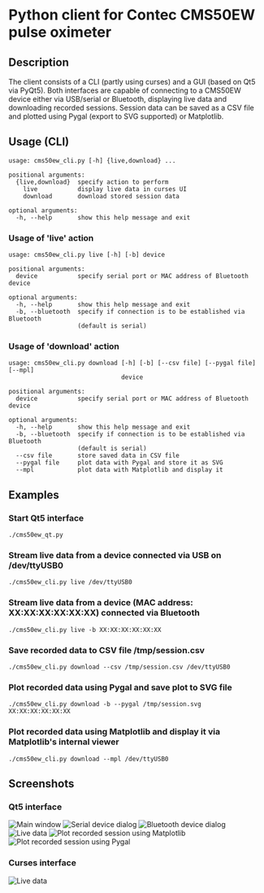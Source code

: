 # Python client for Contec CMS50EW pulse oximeter

## Description

The client consists of a CLI (partly using curses) and a GUI (based on Qt5 via PyQt5). Both interfaces are capable of connecting to a CMS50EW device either via USB/serial or Bluetooth, displaying live data and downloading recorded sessions. Session data can be saved as a CSV file and plotted using Pygal (export to SVG supported) or Matplotlib.

## Usage (CLI)
```
usage: cms50ew_cli.py [-h] {live,download} ...

positional arguments:
  {live,download}  specify action to perform
    live           display live data in curses UI
    download       download stored session data

optional arguments:
  -h, --help       show this help message and exit
```
### Usage of 'live' action
```
usage: cms50ew_cli.py live [-h] [-b] device

positional arguments:
  device           specify serial port or MAC address of Bluetooth device

optional arguments:
  -h, --help       show this help message and exit
  -b, --bluetooth  specify if connection is to be established via Bluetooth
                   (default is serial)
```
### Usage of 'download' action
```
usage: cms50ew_cli.py download [-h] [-b] [--csv file] [--pygal file] [--mpl]
                               device

positional arguments:
  device           specify serial port or MAC address of Bluetooth device

optional arguments:
  -h, --help       show this help message and exit
  -b, --bluetooth  specify if connection is to be established via Bluetooth
                   (default is serial)
  --csv file       store saved data in CSV file
  --pygal file     plot data with Pygal and store it as SVG
  --mpl            plot data with Matplotlib and display it
```            
## Examples

### Start Qt5 interface
```
./cms50ew_qt.py
```

### Stream live data from a device connected via USB on /dev/ttyUSB0
```
./cms50ew_cli.py live /dev/ttyUSB0
```
### Stream live data from a device (MAC address: XX:XX:XX:XX:XX:XX) connected via Bluetooth
```
./cms50ew_cli.py live -b XX:XX:XX:XX:XX:XX
```
### Save recorded data to CSV file /tmp/session.csv
```
./cms50ew_cli.py download --csv /tmp/session.csv /dev/ttyUSB0
```
### Plot recorded data using Pygal and save plot to SVG file
```
./cms50ew_cli.py download -b --pygal /tmp/session.svg XX:XX:XX:XX:XX:XX
```
### Plot recorded data using Matplotlib and display it via Matplotlib's internal viewer
```
./cms50ew_cli.py download --mpl /dev/ttyUSB0
```
## Screenshots

### Qt5 interface
![Main window](screenshots/main_window.png)
![Serial device dialog](screenshots/device_serial.png)
![Bluetooth device dialog](screenshots/device_bt.png)
![Live data](screenshots/live_data_qt.png)
![Plot recorded session using Matplotlib](screenshots/recorded_matplotlib.png)
![Plot recorded session using Pygal](screenshots/recorded_pygal.png)

### Curses interface
![Live data](screenshots/live_data_curses.png)
